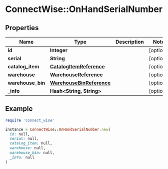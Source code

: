 # ConnectWise::OnHandSerialNumber

## Properties

| Name | Type | Description | Notes |
| ---- | ---- | ----------- | ----- |
| **id** | **Integer** |  | [optional] |
| **serial** | **String** |  | [optional] |
| **catalog_item** | [**CatalogItemReference**](CatalogItemReference.md) |  | [optional] |
| **warehouse** | [**WarehouseReference**](WarehouseReference.md) |  | [optional] |
| **warehouse_bin** | [**WarehouseBinReference**](WarehouseBinReference.md) |  | [optional] |
| **_info** | **Hash&lt;String, String&gt;** |  | [optional] |

## Example

```ruby
require 'connect_wise'

instance = ConnectWise::OnHandSerialNumber.new(
  id: null,
  serial: null,
  catalog_item: null,
  warehouse: null,
  warehouse_bin: null,
  _info: null
)
```

